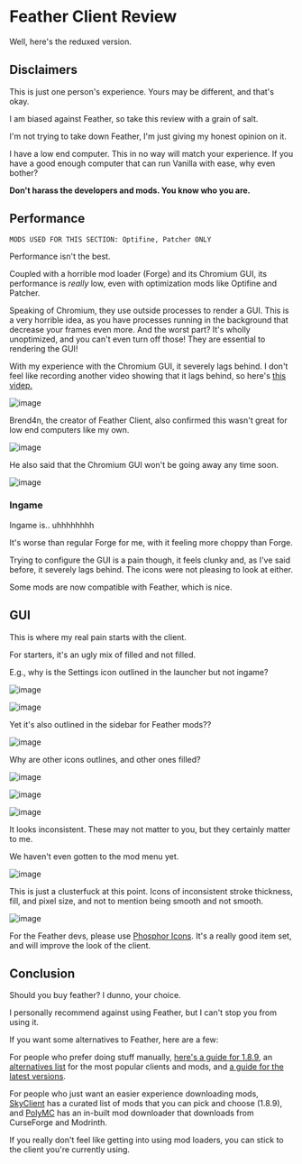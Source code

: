 # Feather Client Review
Well, here's the reduxed version.

## Disclaimers
This is just one person's experience. Yours may be different, and that's okay.

I am biased against Feather, so take this review with a grain of salt.

I'm not trying to take down Feather, I'm just giving my honest opinion on it.

I have a low end computer. This in no way will match your experience. If you have a good enough computer that can run Vanilla with ease, why even bother?

**Don't harass the developers and mods. You know who you are.**

## Performance

`MODS USED FOR THIS SECTION: Optifine, Patcher ONLY`

Performance isn't the best.

Coupled with a horrible mod loader (Forge) and its Chromium GUI, its performance is *really* low, even with optimization mods like Optifine and Patcher.

Speaking of Chromium, they use outside processes to render a GUI. This is a very horrible idea, as you have processes running in the background that decrease your frames even more. And the worst part? It's wholly unoptimized, and you can't even turn off those! They are essential to rendering the GUI!

With my experience with the Chromium GUI, it severely lags behind. I don't feel like recording another video showing that it lags behind, so here's [this videp.](https://streamable.com/rexroe)

![image](https://user-images.githubusercontent.com/87939327/169661735-144ae925-10c0-457c-86a4-42d7b2252c3c.png)

Brend4n, the creator of Feather Client, also confirmed this wasn't great for low end computers like my own.

![image](https://user-images.githubusercontent.com/87939327/169661789-3bab04f7-3f30-48cf-9968-f960e8f79ae8.png)

He also said that the Chromium GUI won't be going away any time soon.

![image](https://user-images.githubusercontent.com/87939327/169661813-7fc165c1-5bf9-4b40-9cc6-0ca2dc322fae.png)

### Ingame

Ingame is.. uhhhhhhhh

It's worse than regular Forge for me, with it feeling more choppy than Forge.

Trying to configure the GUI is a pain though, it feels clunky and, as I've said before, it severely lags behind. The icons were not pleasing to look at either.

Some mods are now compatible with Feather, which is nice.

## GUI

This is where my real pain starts with the client.

For starters, it's an ugly mix of filled and not filled. 

E.g., why is the Settings icon outlined in the launcher but not ingame?

![image](https://user-images.githubusercontent.com/87939327/169662987-1e508ac2-c9b8-40ab-b456-db2221b9faee.png)

![image](https://user-images.githubusercontent.com/87939327/169662999-c60b56b9-7ca7-4fbb-9f1b-8db19256b99a.png)

Yet it's also outlined in the sidebar for Feather mods??

![image](https://user-images.githubusercontent.com/87939327/169663044-a0d360f0-1298-4608-a19c-762ca3f93db0.png)

Why are other icons outlines, and other ones filled?

![image](https://user-images.githubusercontent.com/87939327/169663095-ccab19c9-856c-4934-acad-acb7dfb352a3.png)

![image](https://user-images.githubusercontent.com/87939327/169663100-6af28062-c4d4-45a0-9840-48fe22a9917d.png)

![image](https://user-images.githubusercontent.com/87939327/169663104-a767a538-1bf2-4858-b4d5-3e3a7921868f.png)

It looks inconsistent. These may not matter to you, but they certainly matter to me.

We haven't even gotten to the mod menu yet.

![image](https://user-images.githubusercontent.com/87939327/169663205-2debed62-7f47-4695-8c58-34a27b74230e.png)

This is just a clusterfuck at this point. Icons of inconsistent stroke thickness, fill, and pixel size, and not to mention being smooth and not smooth.

![image](https://user-images.githubusercontent.com/87939327/169663348-e5689eaa-916f-476c-bbc7-81b27908c350.png)

For the Feather devs, please use [Phosphor Icons](https://phosphoricons.com). It's a really good item set, and will improve the look of the client.

## Conclusion

Should you buy feather? I dunno, your choice.

I personally recommend against using Feather, but I can't stop you from using it.

If you want some alternatives to Feather, here are a few:

For people who prefer doing stuff manually, [here's a guide for 1.8.9](https://github.com/LizzyMaybeDev/Introduction-to-modding-mc), an [alternatives list](https://microcontrollersdev.github.io/Alternatives) for the most popular clients and mods, and [a guide for the latest versions](https://github.com/MicrocontrollersDev/MigratingToLatest).

For people who just want an easier experience downloading mods, [SkyClient](https://skyclient.co) has a curated list of mods that you can pick and choose (1.8.9), and [PolyMC](https://polymc.org) has an in-built mod downloader that downloads from CurseForge and Modrinth.

If you really don't feel like getting into using mod loaders, you can stick to the client you're currently using.
